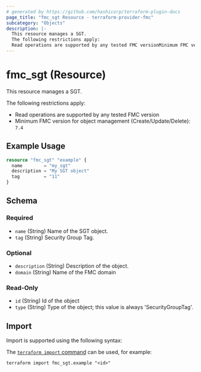 ```yaml
---
# generated by https://github.com/hashicorp/terraform-plugin-docs
page_title: "fmc_sgt Resource - terraform-provider-fmc"
subcategory: "Objects"
description: |-
  This resource manages a SGT.
  The following restrictions apply:
  Read operations are supported by any tested FMC versionMinimum FMC version for object management (Create/Update/Delete): 7.4
---
```


# fmc_sgt (Resource)

This resource manages a SGT.

The following restrictions apply:
  - Read operations are supported by any tested FMC version
  - Minimum FMC version for object management (Create/Update/Delete): `7.4`

## Example Usage

```terraform
resource "fmc_sgt" "example" {
  name        = "my_sgt"
  description = "My SGT object"
  tag         = "11"
}
```

<!-- schema generated by tfplugindocs -->
## Schema

### Required

- `name` (String) Name of the SGT object.
- `tag` (String) Security Group Tag.

### Optional

- `description` (String) Description of the object.
- `domain` (String) Name of the FMC domain

### Read-Only

- `id` (String) Id of the object
- `type` (String) Type of the object; this value is always 'SecurityGroupTag'.

## Import

Import is supported using the following syntax:

The [`terraform import` command](https://developer.hashicorp.com/terraform/cli/commands/import) can be used, for example:

```shell
terraform import fmc_sgt.example "<id>"
```
